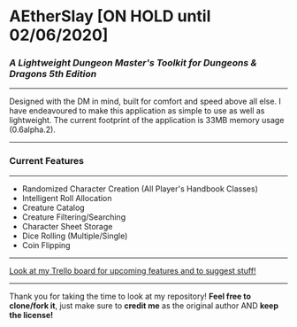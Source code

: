 # AEtherSlay [ON HOLD until 02/06/2020]
### *A Lightweight Dungeon Master's Toolkit for Dungeons &amp; Dragons 5th Edition*
---

Designed with the DM in mind, built for comfort and speed above all else. I have endeavoured to make this application as simple to use as well as lightweight. The current footprint of the application is 33MB memory usage (0.6alpha.2).

---
### Current Features
---
* Randomized Character Creation (All Player's Handbook Classes)
* Intelligent Roll Allocation
* Creature Catalog
* Creature Filtering/Searching
* Character Sheet Storage
* Dice Rolling (Multiple/Single)
* Coin Flipping

---

[Look at my Trello board for upcoming features and to suggest stuff!](https://trello.com/b/LUWKikYX)

---

Thank you for taking the time to look at my repository! **Feel free to clone/fork it**, just make sure to **credit me** as the original author AND **keep the license!**

